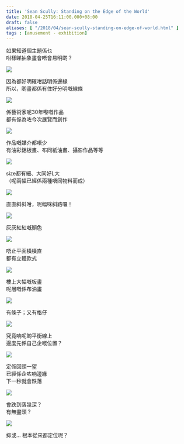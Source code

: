 ```yaml
---
title: 'Sean Scully: Standing on the Edge of the World'
date: 2018-04-25T16:11:00.000+08:00
draft: false
aliases: [ "/2018/04/sean-scully-standing-on-edge-of-world.html" ]
tags : [amusement - exhibition]
---
```


如果知道個主題係乜  
咁樣睇抽象畫會唔會易明啲？  

![](https://c1.staticflickr.com/1/963/26804315947_7458468f22_z.jpg)

因為都好明確咁話明係邊緣  
所以，啲畫都係有住好分明嘅線條  

![](https://c1.staticflickr.com/1/955/26804311887_bc86d41e66_z.jpg)

係藝術家呢30年嚟嘅作品  
都有係為咗今次展覽而創作  

![](https://c1.staticflickr.com/1/972/26804311507_339a058f53_z.jpg)

作品嘅媒介都唔少  
有油彩鋁板畫、布同紙油畫、攝影作品等等  

![](https://c1.staticflickr.com/1/849/41671060481_4a1dcdf995_z.jpg)

size都有細、大同好L大  
（呢兩幅已經係兩種唔同物料而成）  

![](https://c1.staticflickr.com/1/831/26804311197_94ab15ac5a_z.jpg)

直直斜斜咁，呢幅咪斜路囉！  

![](https://c1.staticflickr.com/1/855/41632212722_7bf8b5c1d2_z.jpg)

灰灰紅紅嘅顏色  

![](https://c1.staticflickr.com/1/974/26804315067_8aef32cddf_z.jpg)

唔止平面橫橫直  
都有立體款式  

![](https://c1.staticflickr.com/1/923/41671064991_067c47e4d5_z.jpg)

樓上大幅嘅板畫  
呢層嘅係布油畫  

![](https://c1.staticflickr.com/1/973/41671062211_8b88d27eed_z.jpg)

有條子；又有格仔  

![](https://c1.staticflickr.com/1/839/26804312157_1863daf2b8_z.jpg)

究竟响呢啲平衡線上  
邊度先係自己企嘅位置？  

![](https://c1.staticflickr.com/1/873/26804313967_04d28359c0_z.jpg)

定係回頭一望  
已經係企咗响邊緣  
下一秒就會跌落  

![](https://c1.staticflickr.com/1/939/26804313387_a63026fe95_z.jpg)

會跌到落幾深？  
有無盡頭？  

![](https://c1.staticflickr.com/1/885/26804313027_232b8dfe8d_z.jpg)

抑或... 根本從來都定位呢？